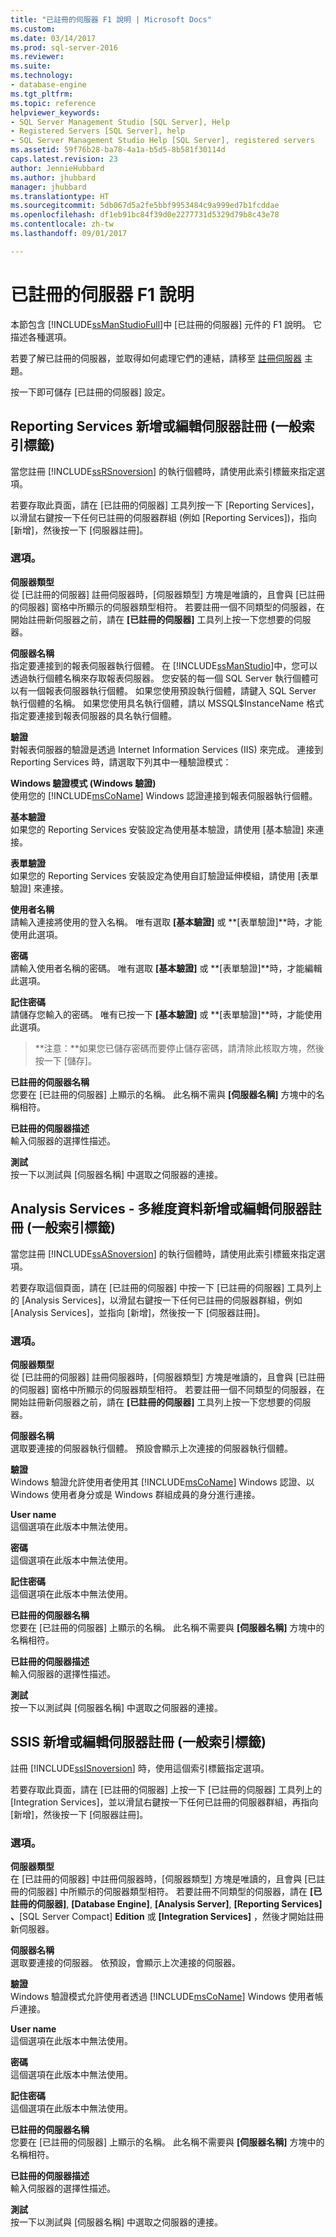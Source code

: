 ```yaml
---
title: "已註冊的伺服器 F1 說明 | Microsoft Docs"
ms.custom: 
ms.date: 03/14/2017
ms.prod: sql-server-2016
ms.reviewer: 
ms.suite: 
ms.technology:
- database-engine
ms.tgt_pltfrm: 
ms.topic: reference
helpviewer_keywords:
- SQL Server Management Studio [SQL Server], Help
- Registered Servers [SQL Server], help
- SQL Server Management Studio Help [SQL Server], registered servers
ms.assetid: 59f76b28-ba78-4a1a-b5d5-8b581f30114d
caps.latest.revision: 23
author: JennieHubbard
ms.author: jhubbard
manager: jhubbard
ms.translationtype: HT
ms.sourcegitcommit: 5db067d5a2fe5bbf9953484c9a999ed7b1fcddae
ms.openlocfilehash: df1eb91bc84f39d0e2277731d5329d79b8c43e78
ms.contentlocale: zh-tw
ms.lasthandoff: 09/01/2017

---
```

# <a name="registered-servers-f1-help"></a>已註冊的伺服器 F1 說明
  本節包含 [!INCLUDE[ssManStudioFull](../../includes/ssmanstudiofull-md.md)]中 [已註冊的伺服器] 元件的 F1 說明。 它描述各種選項。
  
 若要了解已註冊的伺服器，並取得如何處理它們的連結，請移至 [註冊伺服器](../../tools/sql-server-management-studio/register-servers.md) 主題。 
 

 按一下即可儲存 [已註冊的伺服器] 設定。 
 
 ## <a name="reporting-services-new-or-edit-server-registration-general-tab"></a>Reporting Services 新增或編輯伺服器註冊 (一般索引標籤) 
  當您註冊 [!INCLUDE[ssRSnoversion](../../includes/ssrsnoversion-md.md)] 的執行個體時，請使用此索引標籤來指定選項。  
  
 若要存取此頁面，請在 [已註冊的伺服器] 工具列按一下 [Reporting Services]，以滑鼠右鍵按一下任何已註冊的伺服器群組 (例如 [Reporting Services])，指向 [新增]，然後按一下 [伺服器註冊]。  
  
### <a name="options"></a>選項。  
 **伺服器類型**  
 從 [已註冊的伺服器] 註冊伺服器時，[伺服器類型] 方塊是唯讀的，且會與 [已註冊的伺服器] 窗格中所顯示的伺服器類型相符。 若要註冊一個不同類型的伺服器，在開始註冊新伺服器之前，請在 **[已註冊的伺服器]** 工具列上按一下您想要的伺服器。  
  
 **伺服器名稱**  
 指定要連接到的報表伺服器執行個體。 在 [!INCLUDE[ssManStudio](../../includes/ssmanstudio-md.md)]中，您可以透過執行個體名稱來存取報表伺服器。 您安裝的每一個 SQL Server 執行個體可以有一個報表伺服器執行個體。 如果您使用預設執行個體，請鍵入 SQL Server 執行個體的名稱。 如果您使用具名執行個體，請以 MSSQL$InstanceName 格式指定要連接到報表伺服器的具名執行個體。  
  
 **驗證**  
 對報表伺服器的驗證是透過 Internet Information Services (IIS) 來完成。 連接到 Reporting Services 時，請選取下列其中一種驗證模式：  
  
 **Windows 驗證模式 (Windows 驗證)**  
 使用您的 [!INCLUDE[msCoName](../../includes/msconame-md.md)] Windows 認證連接到報表伺服器執行個體。  
  
 **基本驗證**  
 如果您的 Reporting Services 安裝設定為使用基本驗證，請使用 [基本驗證] 來連接。  
  
 **表單驗證**  
 如果您的 Reporting Services 安裝設定為使用自訂驗證延伸模組，請使用 [表單驗證] 來連接。  
  
 **使用者名稱**  
 請輸入連接將使用的登入名稱。 唯有選取 **[基本驗證]** 或 **[表單驗證]**時，才能使用此選項。  
  
 **密碼**  
 請輸入使用者名稱的密碼。 唯有選取 **[基本驗證]** 或 **[表單驗證]**時，才能編輯此選項。  
  
 **記住密碼**  
 請儲存您輸入的密碼。 唯有已按一下 **[基本驗證]** 或 **[表單驗證]**時，才能使用此選項。  
  
> **注意：**如果您已儲存密碼而要停止儲存密碼，請清除此核取方塊，然後按一下 [儲存]。  
  
 **已註冊的伺服器名稱**  
 您要在 [已註冊的伺服器] 上顯示的名稱。 此名稱不需與 **[伺服器名稱]** 方塊中的名稱相符。  
  
 **已註冊的伺服器描述**  
 輸入伺服器的選擇性描述。  
  
 **測試**  
 按一下以測試與 [伺服器名稱] 中選取之伺服器的連接。  
  
 
 ## <a name="analysis-services---multidimensional-data-new-or-edit-server-registration-general-tab"></a>Analysis Services - 多維度資料新增或編輯伺服器註冊 (一般索引標籤)
 
  當您註冊 [!INCLUDE[ssASnoversion](../../includes/ssasnoversion-md.md)] 的執行個體時，請使用此索引標籤來指定選項。  
  
 若要存取這個頁面，請在 [已註冊的伺服器] 中按一下 [已註冊的伺服器] 工具列上的 [Analysis Services]，以滑鼠右鍵按一下任何已註冊的伺服器群組，例如 [Analysis Services]，並指向 [新增]，然後按一下 [伺服器註冊]。  
  
### <a name="options"></a>選項。  
 **伺服器類型**  
 從 [已註冊的伺服器] 註冊伺服器時，[伺服器類型] 方塊是唯讀的，且會與 [已註冊的伺服器] 窗格中所顯示的伺服器類型相符。 若要註冊一個不同類型的伺服器，在開始註冊新伺服器之前，請在 **[已註冊的伺服器]** 工具列上按一下您想要的伺服器。  
  
 **伺服器名稱**  
 選取要連接的伺服器執行個體。 預設會顯示上次連接的伺服器執行個體。  
  
 **驗證**  
 Windows 驗證允許使用者使用其 [!INCLUDE[msCoName](../../includes/msconame-md.md)] Windows 認證、以 Windows 使用者身分或是 Windows 群組成員的身分進行連接。  
  
 **User name**  
 這個選項在此版本中無法使用。  
  
 **密碼**  
 這個選項在此版本中無法使用。  
  
 **記住密碼**  
 這個選項在此版本中無法使用。  
  
 **已註冊的伺服器名稱**  
 您要在 [已註冊的伺服器] 上顯示的名稱。 此名稱不需要與 **[伺服器名稱]** 方塊中的名稱相符。  
  
 **已註冊的伺服器描述**  
 輸入伺服器的選擇性描述。  
  
 **測試**  
 按一下以測試與 [伺服器名稱] 中選取之伺服器的連接。 
 
 ## <a name="ssis-new-or-edit-server-registration-general-tab"></a>SSIS 新增或編輯伺服器註冊 (一般索引標籤) 
 
 註冊 [!INCLUDE[ssISnoversion](../../includes/ssisnoversion-md.md)] 時，使用這個索引標籤指定選項。  
  
 若要存取此頁面，請在 [已註冊的伺服器] 上按一下 [已註冊的伺服器] 工具列上的 [Integration Services]，並以滑鼠右鍵按一下任何已註冊的伺服器群組，再指向 [新增]，然後按一下 [伺服器註冊]。  
  
### <a name="options"></a>選項。  
 **伺服器類型**  
 在 [已註冊的伺服器] 中註冊伺服器時，[伺服器類型] 方塊是唯讀的，且會與 [已註冊的伺服器] 中所顯示的伺服器類型相符。 若要註冊不同類型的伺服器，請在 **[已註冊的伺服器]**, **[Database Engine]**, **[Analysis Server]**, **[Reporting Services]** **、**[SQL Server Compact] **Edition** 或 **[Integration Services]** ，然後才開始註冊新伺服器。  
  
 **伺服器名稱**  
 選取要連接的伺服器。 依預設，會顯示上次連接的伺服器。  
  
 **驗證**  
 Windows 驗證模式允許使用者透過 [!INCLUDE[msCoName](../../includes/msconame-md.md)] Windows 使用者帳戶連接。  
  
 **User name**  
 這個選項在此版本中無法使用。  
  
 **密碼**  
 這個選項在此版本中無法使用。  
  
 **記住密碼**  
 這個選項在此版本中無法使用。  
  
 **已註冊的伺服器名稱**  
 您要在 [已註冊的伺服器] 上顯示的名稱。 此名稱不需要與 **[伺服器名稱]** 方塊中的名稱相符。  
  
 **已註冊的伺服器描述**  
 輸入伺服器的選擇性描述。  
  
 **測試**  
 按一下以測試與 [伺服器名稱] 中選取之伺服器的連接。 
  

 
 
  

